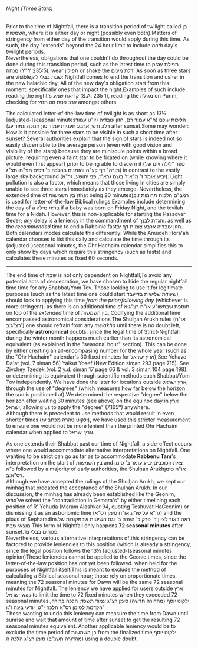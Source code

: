 ###### Night (Three Stars)

Prior to the time of Nightfall, there is a transition period of twilight called בן השמשות, where it is either day or night (possibly even both).<span data-footnote>Matters of stringency from either day of the transition would apply during this time. As such, the day "extends" beyond the 24 hour limit to include <i>both</i> day's twilight periods.<br>Nevertheless, obligations that one couldn't do throughout the day could be done during this transition period, such as the latest time to pray תפילת מנחה (Y"Y 235:5), wear תפילין or shake the דלת מינים.</span> As soon as three stars are visible,<span data-footnote><span class="hebSrc">שבת בבלי לה:</span></span> Nightfall comes to end the transition and usher in the new halachic day. All of the new day's obligation start from this moment, specifically ones that impact the night.<span data-footnote>Examples of such include reading the night's קריאת שמע (S.A. 235 1), reading the מגילה on Purim, checking for חמץ on ערב פסח amongst others</span>

The calculated letter-of-the-law time of twilight is as short as 13½ [adjusted-]seasonal minutes<span data-footnote>הליכות עולם (ח"א עמוד רנ), חזון עובדיה (יו"ט עמוד רלב ודש; ארבע תעניות עמוד טו; חנוכה עמוד עג)</span> after sunset.<span data-footnote>Some may wonder: How is it possible for three stars to be visible in such a short time after sunset? Several authorities explain that the sign of stars is indeed not so easily discernable to the average person (even with good vision and visibility of the stars) because they are miniscule points within a broad picture, requiring even a faint star to be fixated on (while knowing where it would even first appear) prior to being able to discern it (ספר "לילה ויום של תורה" דף קע"ה והזמנים בהלכה ב' דפים תפ"ח-תצ"ג) in contrast to the vastly large sky background (יביע אומר ז' מ"א:ז' בשם גרא"ז, פני יהושע, גר"א). Light pollution is also a factor, which means that those living in cities are simply unable to see three stars immediately as they emerge.</span> Nevertheless, the extended time of בין השמשות (that being 20 minutes)<span data-footnote>רמב"ם הלכות תרומות ז:ב</span> is used for letter-of-the-law Biblical rulings,<span data-footnote>Examples include determining the day of a ברית מילה if a baby was born on Friday Night, and the tevilah time for a Nidah. However, this is non-applicable for starting the Passover Seder; <i>any</i> delay is a leniency in the commandment of והגדת לבנך.</span> as well as the <i>recommended</i> time to end a Rabbinic fast<span data-footnote>חזון עובדיה ארבע צומות דף יב.</span>. Both calendars modes calculate this differently: While the Amudeh Hora'ah calendar chooses to list this daily and calculate the time through its (adjusted-)seasonal minutes, the Ohr Hachaim calendar simplifies this to only show by days which require this stringency (such as fasts) and calculates these minutes as fixed 60 seconds.

---

The end time of שבת is not only dependent on Nightfall,<span data-footnote>To avoid any potential acts of descecration, we have chosen to hide the regular nightfall time time for any Shabbat/Yom Tov. Those looking to use it for legitimate purposes (such as the latest time one could start שעודת שלישית בדיעבד) should look to applying this time *from the prior/following day* (whichever is more stringent).</span> as there is an additional time of <span class="hebMidWord">תוספת שבת</span><span data-footnote><span class="hebSrc">שו"ע או"ח רצ"ג:א'</span></span> on top of the <i>extended</i> time of <span class="hebMidWord">בין השמשות</span>. Codifying the additional time encompassed astronomical considerations,<span data-footnote>The Shulḥan Arukh rules (<span class="hebMidWord">או"ח רצ"ג:ב'</span>) one should refrain from any <i>melakha</i> until there is no doubt left, specifically <b>astronomical</b> doubts.</span> since the legal time of Strict-Nightfall during the winter month happens much earlier than its astronomical equivalent (as explained in the "seasonal hour" section). This can be done by either creating an all-encompasing number for the whole year (such as the "Ohr Hachaim" calendar's 30 fixed minutes for ארץ ישראל),<span data-footnote>See Yehave Da'at (vol. 7 siman 56) Yalkut Yosef (New Edition siman 293 page 715). See Zivchey Tzedek (vol. 2 y.d. siman 17 page 66 & vol. 3 siman 104 page 198).</span> or determining its equivalent through scientific methods each Shabbat/Yom Tov independently. We have done the later for locations outside ארץ ישראל, through the use of "degrees" (which measures how far below the horizon the sun is positioned at).<span data-footnote>We determined the respective "degree" below the horizon after waiting 30 minutes (see above) on the equinox day in ארץ ישראל, allowing us to apply the "degree" (7.165º) anywhere.<br>Although there is precedent to use methods that would result in even shorter times (ילקוט טהרה מכתב עז), we have used this stricter measurement to ensure one would not be more lenient than the printed Ohr Hachaim calendar when applied to ארץ ישראל.</span>

As one extends their Shabbat past our time of Nightfall, a side-effect occurs where one would accommodate alternative interpretations on Nightfall. One wanting to be strict can go as far as to accommodate **Rabbenu Tam**'s interpretation on the start of בין השמשות and צאת הכוכבים,<span data-footnote>יביע עומר ב' סימן כ"א</span> followed by a majority of early authorities, the Shulḥan Arukh<span data-footnote>או"ח סימן רס"א:ב.<br>Although we have accepted the rulings of the Shulḥan Arukh, we kept our minhag that predated the acceptance of the Shulḥan Arukh. In our discussion, the minhag has already been established like the Geonim, who've solved the "contradiction in Gemara's" by either timelining each position of R' Yehuda (Maram Alashkar 94, quoting Teshuvat HaGeonim) or dismissing it as an astronomic time (גר"א על שו"ע או"ח סימן רס"א)</span> and the pious of Sepharadim.<span data-footnote>ראה באור לציון ד' פרק כ' הערה ב' וגם השיטות שבמקורות של מוצאי שבת</span> This form of Nightfall only happens **72 seasonal minutes** after sunset.<span data-footnote><span class="hebSrc">פסחים בבלי צד.</span></span><br>
Nevertheless, various alternative interpretations of this stringency can be factored to provide leniencies to this position (which is already a stringency, since the legal position follows the 13½ [adjusted-]seasonal minutes opinion)<span data-footnote>These leniencies cannot be applied to the Geonic times, since the letter-of-the-law position has <i>not</i> yet been followed.</span> when held for the purposes of Nightfall itself.<span data-footnote>This is meant to exclude the method of calculating a Biblical seasonal hour; those rely on proportionate times, meaning the 72 seasonal minutes for Dawn will be the same 72 seasonal minutes for Nightfall.</span> The leniency we have applied for users outside ארץ ישראל was to limit the time to 72 fixed minutes when they exceeded 72 seasonal minutes.<span data-footnote><span class="hebSrc">ילקוט יוסף (מהדורה חדשה) סימן רצ"ג עמוד תשכד; הלכה ברורה, הקדמת לסימן רס"א הלכה י"ט; יודעי בינה ז':ו'</span><br>Those wanting to undo this leniency can measure the time from Dawn until sunrise and wait that amount of time after sunset to get the resulting 72 seasonal minutes equivalent.</span> Another applicable leniency would be to exclude the time period of בן השמשות from the finalized time,<span data-footnote>ילקוט יוסף (מהדורה תשנ"ב) סימן רצ"ג הלכה ה</span> using a double doubt.